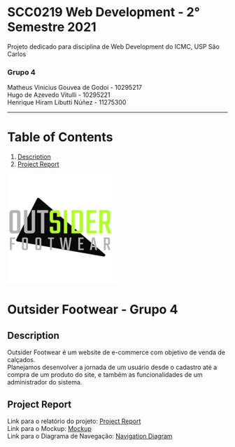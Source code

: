 # SCC0219 Web Development - 2° Semestre 2021
Projeto dedicado para disciplina de Web Development do ICMC, USP São Carlos

### Grupo 4
Matheus Vinicius Gouvea de Godoi  - 10295217<br>
Hugo de Azevedo Vitulli           - 10295221<br>
Henrique Hiram Libutti Núñez      - 11275300

---

# Table of Contents
1. [Description](#description)
2. [Project Report](#project-report)

<img src="Logo-Normal.png" alt="Outsider-Footwear-logo" style="width:250px;"/>

# Outsider Footwear - Grupo 4

## Description

Outsider Footwear é um website de e-commerce com objetivo de venda de calçados.<br>
Planejamos desenvolver a jornada de um usuário desde o cadastro até a compra de um produto do site, e também as funcionalidades de um administrador do sistema.

## Project Report

Link para o relatório do projeto: [Project Report](https://docs.google.com/document/d/1yoO7F3VvTQwwP1Ou5hAVRDKiY5JLPLHwN-URF7ywvEs)<br>
Link para o Mockup: [Mockup](https://www.figma.com/file/yU54ILUCOEfFzRD69cfnD3/Outsider-Footwear?node-id=12918%3A2)<br>
Link para o Diagrama de Navegação: [Navigation Diagram](https://www.figma.com/proto/yU54ILUCOEfFzRD69cfnD3/Outsider-Footwear?node-id=12918%3A24&scaling=min-zoom&page-id=12918%3A2&starting-point-node-id=12918%3A24)<br>
